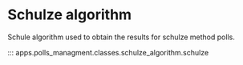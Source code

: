 # Schulze algorithm

Schule algorithm used to obtain the results for schulze method polls.

::: apps.polls_managment.classes.schulze_algorithm.schulze